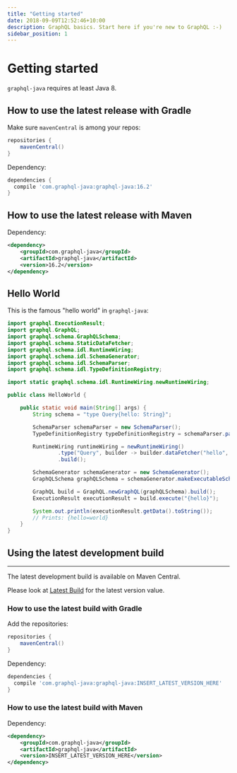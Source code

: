 ```yaml
---
title: "Getting started"
date: 2018-09-09T12:52:46+10:00
description: GraphQL basics. Start here if you're new to GraphQL :-) 
sidebar_position: 1
---
```

# Getting started

`graphql-java` requires at least Java 8.


## How to use the latest release with Gradle

Make sure ``mavenCentral`` is among your repos:

```groovy
repositories {
    mavenCentral()
}
```


Dependency:

```groovy
dependencies {
  compile 'com.graphql-java:graphql-java:16.2'
}
```


## How to use the latest release with Maven

Dependency:

```xml
<dependency>
    <groupId>com.graphql-java</groupId>
    <artifactId>graphql-java</artifactId>
    <version>16.2</version>
</dependency>
```


## Hello World

This is the famous "hello world" in ``graphql-java``:

```java
import graphql.ExecutionResult;
import graphql.GraphQL;
import graphql.schema.GraphQLSchema;
import graphql.schema.StaticDataFetcher;
import graphql.schema.idl.RuntimeWiring;
import graphql.schema.idl.SchemaGenerator;
import graphql.schema.idl.SchemaParser;
import graphql.schema.idl.TypeDefinitionRegistry;

import static graphql.schema.idl.RuntimeWiring.newRuntimeWiring;

public class HelloWorld {

    public static void main(String[] args) {
        String schema = "type Query{hello: String}";

        SchemaParser schemaParser = new SchemaParser();
        TypeDefinitionRegistry typeDefinitionRegistry = schemaParser.parse(schema);

        RuntimeWiring runtimeWiring = newRuntimeWiring()
                .type("Query", builder -> builder.dataFetcher("hello", new StaticDataFetcher("world")))
                .build();

        SchemaGenerator schemaGenerator = new SchemaGenerator();
        GraphQLSchema graphQLSchema = schemaGenerator.makeExecutableSchema(typeDefinitionRegistry, runtimeWiring);

        GraphQL build = GraphQL.newGraphQL(graphQLSchema).build();
        ExecutionResult executionResult = build.execute("{hello}");

        System.out.println(executionResult.getData().toString());
        // Prints: {hello=world}
    }
}
```

## Using the latest development build
----------------------------------

The latest development build is available on Maven Central.

Please look at [Latest Build](https://search.maven.org/artifact/com.graphql-java/graphql-java) for the
latest version value.


### How to use the latest build with Gradle

Add the repositories:

```groovy
repositories {
    mavenCentral()
}
```

Dependency:

```groovy
dependencies {
  compile 'com.graphql-java:graphql-java:INSERT_LATEST_VERSION_HERE'
}
```



### How to use the latest build with Maven

Dependency:

```xml
<dependency>
    <groupId>com.graphql-java</groupId>
    <artifactId>graphql-java</artifactId>
    <version>INSERT_LATEST_VERSION_HERE</version>
</dependency>
```




